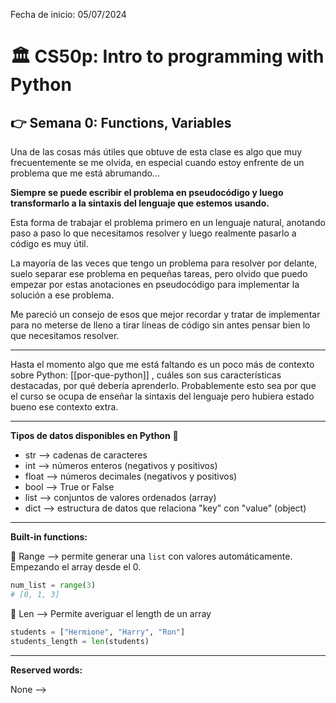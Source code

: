 Fecha de inicio: 05/07/2024

# 🏛️ CS50p: Intro to programming with Python

## 👉️ Semana 0: Functions, Variables

Una de las cosas más útiles que obtuve de esta clase es algo que muy frecuentemente se me olvida, en especial cuando estoy enfrente de un problema que me está abrumando...   

**Siempre se puede escribir el problema en pseudocódigo y luego transformarlo a la sintaxis del lenguaje que estemos usando.**  

Esta forma de trabajar el problema primero en un lenguaje natural, anotando paso a paso lo que necesitamos resolver y luego realmente pasarlo a código es muy útil.   

La mayoría de las veces que tengo un problema para resolver por delante, suelo separar ese problema en pequeñas tareas, pero olvido que puedo empezar por estas anotaciones en pseudocódigo para implementar la solución a ese problema.  

Me pareció un consejo de esos que mejor recordar y tratar de implementar para no meterse de lleno a tirar líneas de código sin antes pensar bien lo que necesitamos resolver.   

----

Hasta el momento algo que me está faltando es un poco más de contexto sobre Python: [[por-que-python]] , cuáles son sus características destacadas, por qué debería aprenderlo. Probablemente esto sea por que el curso se ocupa de enseñar la sintaxis del lenguaje pero hubiera estado bueno ese contexto extra.  

---

**Tipos de datos disponibles en Python** 🐍

- str --> cadenas de caracteres  
- int --> números enteros (negativos y positivos)  
- float --> números decimales (negativos y positivos)  
- bool --> True or False  
- list --> conjuntos de valores ordenados (array)  
- dict --> estructura de datos que relaciona "key" con "value" (object)  

----

**Built-in functions:**

💾 Range --> permite generar una `list` con valores automáticamente. Empezando el array desde el 0.  

```python
num_list = range(3)
# [0, 1, 3]
```

💾  Len --> Permite averiguar el length de un array

```python
students = ["Hermione", "Harry", "Ron"]
students_length = len(students)
```

----

**Reserved words:**

None -->  